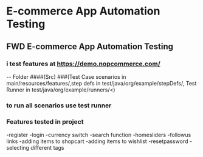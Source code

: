 # E-commerce App Automation Testing

## FWD E-commerce App Automation Testing
### i test features at https://demo.nopcommerce.com/
-- Folder ####(Src) 
###(Test Case scenarios in main/resources/features/,step defs in test/java/org/example/stepDefs/, Test Runner in test/java/org/example/runners/<)

### to run all scenarios use test runner

### Features tested in project
-register
-login
-currency switch
-search function
-homesliders
-followus links
-adding items to shopcart
-adding items to wishlist
-resetpassword
-selecting different tags
